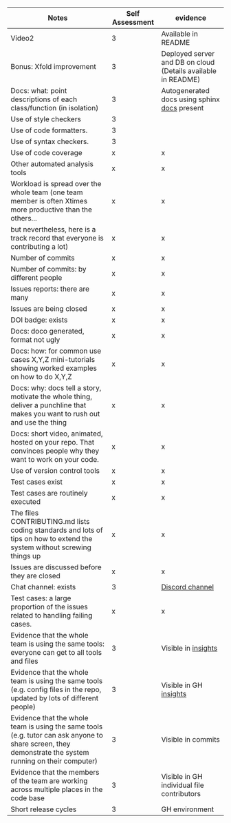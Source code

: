 |Notes|Self Assessment|evidence|
|-----|---------------|--------|
|Video2|3|Available in README|
|Bonus: Xfold improvement|3|Deployed server and DB on cloud (Details available in README)|
|Docs: what: point descriptions of each class/function (in isolation)|3|Autogenerated docs using sphinx [docs](https://github.com/kartikson1/slackpoint/tree/main/docs/source) present |
|Use of style checkers|3||
|Use of code formatters.|3||
|Use of syntax checkers.|3||
|Use of code coverage|x|x|
|Other automated analysis tools|x|x|
|Workload is spread over the whole team (one team member is often Xtimes more productive than the others...|x|x|
|but nevertheless, here is a track record that everyone is contributing a lot)|x|x|
|Number of commits|x|x|
|Number of commits: by different people|x|x|
|Issues reports: there are many|x|x|
|Issues are being closed|x|x|
|DOI badge: exists|x|x|
|Docs: doco generated, format not ugly|x|x|
|Docs: how: for common use cases X,Y,Z mini-tutorials showing worked examples on how to do X,Y,Z|x|x|
|Docs: why: docs tell a story, motivate the whole thing, deliver a punchline that makes you want to rush out and use the thing|x|x|
|Docs: short video, animated, hosted on your repo. That convinces people why they want to work on your code.|x|x|
|Use of version control tools|x|x|
|Test cases exist|x|x|
|Test cases are routinely executed|x|x|
|The files CONTRIBUTING.md lists coding standards and lots of tips on how to extend the system without screwing things up|x|x|
|Issues are discussed before they are closed|x|x|
|Chat channel: exists|3|[Discord channel](https://discord.gg/2PKBMapCKz)|
|Test cases: a large proportion of the issues related to handling failing cases.|x|x|
|Evidence that the whole team is using the same tools: everyone can get to all tools and files|3|Visible in [insights](https://github.com/kartikson1/slackpoint/graphs/contributors)|
|Evidence that the whole team is using the same tools (e.g. config files in the repo, updated by lots of different people)|3|Visible in GH [insights](https://github.com/kartikson1/slackpoint/graphs/contributors)|
|Evidence that the whole team is using the same tools (e.g. tutor can ask anyone to share screen, they demonstrate the system running on their computer)|3|Visible in commits|
|Evidence that the members of the team are working across multiple places in the code base|3|Visible in GH individual file contributors|
|Short release cycles|3|GH environment|
